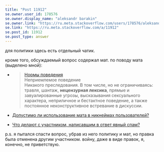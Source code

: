 ```yaml
---
title: "Post 11912"
se.owner.user_id: 178576
se.owner.display_name: "aleksandr barakin"
se.owner.link: "https://ru.meta.stackoverflow.com/users/178576/aleksandr-barakin"
se.link: "https://ru.meta.stackoverflow.com/a/11912"
se.post_id: 11912
se.post_type: answer
---
```

<p>для политики здесь есть отдельный чатик.</p>
<p>кроме того, обсуждаемый вопрос содержал мат. по поводу мата (выделено мной):</p>
<ul>
<li>
<blockquote>
<p><a href="https://ru.stackoverflow.com/conduct">Нормы поведения</a><br />
Неприемлемое поведение<br />
Никакого преследования. В том числе, но не ограничиваясь: травля, шантаж, <strong>нецензурная лексика</strong>, прямые и завуалированные угрозы, высказывания сексуального характера, неприличное и бестактное поведение, а также постоянное неконструктивное встревание в дискуссии.</p>
</blockquote>
</li>
<li><p><a href="https://ru.meta.stackoverflow.com/q/212/178576">Допустимо ли использование мата в никнеймах пользователей?</a></p>
</li>
<li><p><a href="https://ru.meta.stackoverflow.com/q/10421/178576">Что делают с участником, написавшим в ответ явный спам?</a></p>
</li>
</ul>
<p>p.s. я пытался спасти вопрос, убрав из него политику и мат, но правка была отменена другим участником. войну, даже в виде правок, я, конечно, не приветствую.</p>
